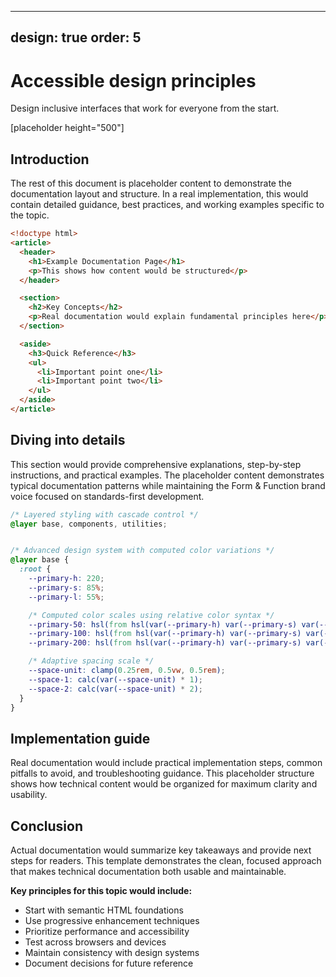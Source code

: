 
---
design: true
order: 5
---

# Accessible design principles
Design inclusive interfaces that work for everyone from the start.

[placeholder height="500"]

## Introduction
The rest of this document is placeholder content to demonstrate the documentation layout and structure. In a real implementation, this would contain detailed guidance, best practices, and working examples specific to the topic.

```html
<!doctype html>
<article>
  <header>
    <h1>Example Documentation Page</h1>
    <p>This shows how content would be structured</p>
  </header>

  <section>
    <h2>Key Concepts</h2>
    <p>Real documentation would explain fundamental principles here</p>
  </section>

  <aside>
    <h3>Quick Reference</h3>
    <ul>
      <li>Important point one</li>
      <li>Important point two</li>
    </ul>
  </aside>
</article>
```

## Diving into details

This section would provide comprehensive explanations, step-by-step instructions, and practical examples. The placeholder content demonstrates typical documentation patterns while maintaining the Form & Function brand voice focused on standards-first development.

```css
/* Layered styling with cascade control */
@layer base, components, utilities;


/* Advanced design system with computed color variations */
@layer base {
  :root {
    --primary-h: 220;
    --primary-s: 85%;
    --primary-l: 55%;

    /* Computed color scales using relative color syntax */
    --primary-50: hsl(from hsl(var(--primary-h) var(--primary-s) var(--primary-l)) h s calc(l + 40%));
    --primary-100: hsl(from hsl(var(--primary-h) var(--primary-s) var(--primary-l)) h s calc(l + 30%));
    --primary-200: hsl(from hsl(var(--primary-h) var(--primary-s) var(--primary-l)) h s calc(l + 20%));

    /* Adaptive spacing scale */
    --space-unit: clamp(0.25rem, 0.5vw, 0.5rem);
    --space-1: calc(var(--space-unit) * 1);
    --space-2: calc(var(--space-unit) * 2);
  }
}
```

## Implementation guide
Real documentation would include practical implementation steps, common pitfalls to avoid, and troubleshooting guidance. This placeholder structure shows how technical content would be organized for maximum clarity and usability.


## Conclusion

Actual documentation would summarize key takeaways and provide next steps for readers. This template demonstrates the clean, focused approach that makes technical documentation both usable and maintainable.

**Key principles for this topic would include:**

- Start with semantic HTML foundations
- Use progressive enhancement techniques
- Prioritize performance and accessibility
- Test across browsers and devices
- Maintain consistency with design systems
- Document decisions for future reference